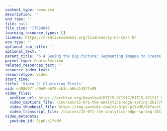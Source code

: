 ```yaml
---
content_type: resource
description: ''
end_time: ''
file: null
file_size: '17624842'
learning_resource_types: []
license: https://creativecommons.org/licenses/by-nc-sa/4.0/
ocw_type: ''
optional_tab_title: ''
optional_text: ''
parent_title: '6.4 Seeing the Big Picture: Segmenting Images to Create Data  (Recitation)'
parent_type: CourseSection
related_resources_text: ''
resource_index_text: ''
resourcetype: Video
start_time: ''
title: 'Video 2: Clustering Pixels'
uid: ed08d97f-d9e9-eb76-cb1c-a6bc1457fe09
video_files:
  archive_url: https://archive.org/download/MIT15.071S17/MIT15_071S17_Session_6.4.03_300k.mp4
  video_captions_file: /courses/15-071-the-analytics-edge-spring-2017/9f6149c8fe295ffeabfd56117e30040f_8jpO-p1YvdM.vtt
  video_thumbnail_file: https://img.youtube.com/vi/8jpO-p1YvdM/default.jpg
  video_transcript_file: /courses/15-071-the-analytics-edge-spring-2017/9a2598117e523861b144679107e4501b_8jpO-p1YvdM.pdf
video_metadata:
  youtube_id: 8jpO-p1YvdM
---
```

